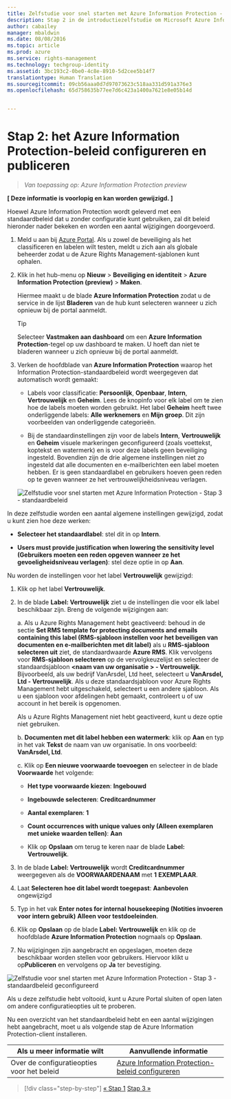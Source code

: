 ```yaml
---
title: Zelfstudie voor snel starten met Azure Information Protection - Stap 2 | Azure Rights Management
description: Stap 2 in de introductiezelfstudie om Microsoft Azure Information Protection snel uit te proberen voor uw organisatie, met slechts vier stappen die minder dan vijftien minuten duren.
author: cabailey
manager: mbaldwin
ms.date: 08/08/2016
ms.topic: article
ms.prod: azure
ms.service: rights-management
ms.technology: techgroup-identity
ms.assetid: 3bc193c2-0be0-4c8e-8910-5d2cee5b14f7
translationtype: Human Translation
ms.sourcegitcommit: 09cb56aaa0d7d97073623c518aa331d591a376e3
ms.openlocfilehash: 65d758635b77ee7d6c423a1400a7621e8e05b14d


---
```


# Stap 2: het Azure Information Protection-beleid configureren en publiceren

>*Van toepassing op: Azure Information Protection preview*

**[ Deze informatie is voorlopig en kan worden gewijzigd. ]**

Hoewel Azure Information Protection wordt geleverd met een standaardbeleid dat u zonder configuratie kunt gebruiken, zal dit beleid hieronder nader bekeken en worden een aantal wijzigingen doorgevoerd.

1. Meld u aan bij [Azure Portal](https://portal.azure.com). Als u zowel de beveiliging als het classificeren en labelen wilt testen, meldt u zich aan als globale beheerder zodat u de Azure Rights Management-sjablonen kunt ophalen.
 
2. Klik in het hub-menu op **Nieuw** > **Beveiliging en identiteit** > **Azure Information Protection (preview)** > **Maken**.

    Hiermee maakt u de blade **Azure Information Protection** zodat u de service in de lijst **Bladeren** van de hub kunt selecteren wanneer u zich opnieuw bij de portal aanmeldt. 

    > [!TIP] 
    > Selecteer **Vastmaken aan dashboard** om een **Azure Information Protection**-tegel op uw dashboard te maken. U hoeft dan niet te bladeren wanneer u zich opnieuw bij de portal aanmeldt.

3.  Verken de hoofdblade van **Azure Information Protection** waarop het Information Protection-standaardbeleid wordt weergegeven dat automatisch wordt gemaakt:
    
    - Labels voor classificatie: **Persoonlijk**, **Openbaar**, **Intern**, **Vertrouwelijk** en **Geheim**. Lees de knopinfo voor elk label om te zien hoe de labels moeten worden gebruikt. Het label **Geheim** heeft twee onderliggende labels: **Alle werknemers** en **Mijn groep**. Dit zijn voorbeelden van onderliggende categorieën.

    - Bij de standaardinstellingen zijn voor de labels **Intern**, **Vertrouwelijk** en **Geheim** visuele markeringen geconfigureerd (zoals voettekst, koptekst en watermerk) en is voor deze labels geen beveiliging ingesteld. Bovendien zijn de drie algemene instellingen niet zo ingesteld dat alle documenten en e-mailberichten een label moeten hebben. Er is geen standaardlabel en gebruikers hoeven geen reden op te geven wanneer ze het vertrouwelijkheidsniveau verlagen.

    ![Zelfstudie voor snel starten met Azure Information Protection - Stap 3 - standaardbeleid](../media/info-protect-policy.png)

In deze zelfstudie worden een aantal algemene instellingen gewijzigd, zodat u kunt zien hoe deze werken:

-  **Selecteer het standaardlabel**: stel dit in op **Intern**.

- **Users must provide justification when lowering the sensitivity level (Gebruikers moeten een reden opgeven wanneer ze het gevoeligheidsniveau verlagen)**: stel deze optie in op **Aan**.

Nu worden de instellingen voor het label **Vertrouwelijk** gewijzigd:

1. Klik op het label **Vertrouwelijk**.

2. In de blade **Label: Vertrouwelijk** ziet u de instellingen die voor elk label beschikbaar zijn. Breng de volgende wijzigingen aan:

    a. Als u Azure Rights Management hebt geactiveerd: behoud in de sectie **Set RMS template for protecting documents and emails containing this label (RMS-sjabloon instellen voor het beveiligen van documenten en e-mailberichten met dit label)** als u **RMS-sjabloon selecteren uit** ziet, de standaardwaarde **Azure RMS**. Klik vervolgens voor **RMS-sjabloon selecteren** op de vervolgkeuzelijst en selecteer de standaardsjabloon **\<naam van uw organisatie > - Vertrouwelijk**. Bijvoorbeeld, als uw bedrijf VanArsdel, Ltd heet, selecteert u **VanArsdel, Ltd - Vertrouwelijk**. Als u deze standaardsjabloon voor Azure Rights Management hebt uitgeschakeld, selecteert u een andere sjabloon. Als u een sjabloon voor afdelingen hebt gemaakt, controleert u of uw account in het bereik is opgenomen.
    
    Als u Azure Rights Management niet hebt geactiveerd, kunt u deze optie niet gebruiken.
    
    b. **Documenten met dit label hebben een watermerk**: klik op **Aan** en typ in het vak **Tekst** de naam van uw organisatie. In ons voorbeeld: **VanArsdel, Ltd**. 
    
    c. Klik op **Een nieuwe voorwaarde toevoegen** en selecteer in de blade **Voorwaarde** het volgende:
    
    - **Het type voorwaarde kiezen**: **Ingebouwd**
    
    - **Ingebouwde selecteren**: **Creditcardnummer**
    
    - **Aantal exemplaren**: **1**
    
    - **Count occurrences with unique values only (Alleen exemplaren met unieke waarden tellen)**: **Aan**
    
    - Klik op **Opslaan** om terug te keren naar de blade **Label: Vertrouwelijk**.

3. In de blade **Label: Vertrouwelijk** wordt **Creditcardnummer** weergegeven als de **VOORWAARDENAAM** met **1** **EXEMPLAAR**.

4. Laat **Selecteren hoe dit label wordt toegepast**: **Aanbevolen** ongewijzigd

5. Typ in het vak **Enter notes for internal housekeeping (Notities invoeren voor intern gebruik)** **Alleen voor testdoeleinden**.

6. Klik op **Opslaan** op de blade **Label: Vertrouwelijk** en klik op de hoofdblade **Azure Information Protection** nogmaals op **Opslaan**.

7. Nu wijzigingen zijn aangebracht en opgeslagen, moeten deze beschikbaar worden stellen voor gebruikers. Hiervoor klikt u op**Publiceren** en vervolgens op **Ja** ter bevestiging.

![Zelfstudie voor snel starten met Azure Information Protection - Stap 3 - standaardbeleid geconfigureerd](../media/info-protect-policy-configured.png)

Als u deze zelfstudie hebt voltooid, kunt u Azure Portal sluiten of open laten om andere configuratieopties uit te proberen.

Nu een overzicht van het standaardbeleid hebt en een aantal wijzigingen hebt aangebracht, moet u als volgende stap de Azure Information Protection-client installeren.

|Als u meer informatie wilt|Aanvullende informatie|
|--------------------------------|--------------------------|
|Over de configuratieopties voor het beleid|[Azure Information Protection-beleid configureren](configure-policy.md)|


>[!div class="step-by-step"]
[&#171; Stap 1](infoprotect-tutorial-step1.md)
[Stap 3 &#187;](infoprotect-tutorial-step3.md)


<!--HONumber=Aug16_HO2-->


